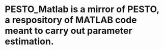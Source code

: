 # PESTO_Matlab is a mirror of PESTO, a respository of MATLAB code meant to carry out parameter estimation.
